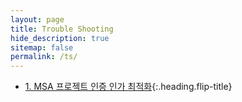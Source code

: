 ```yaml
---
layout: page
title: Trouble Shooting
hide_description: true
sitemap: false
permalink: /ts/ 
---
```


* [1. MSA 프로젝트 인증 인가 최적화]{:.heading.flip-title}

[1. MSA 프로젝트 인증 인가 최적화]: 1.md


